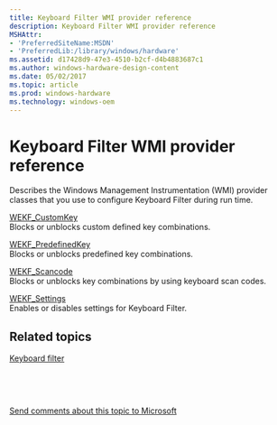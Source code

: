 ```yaml
---
title: Keyboard Filter WMI provider reference
description: Keyboard Filter WMI provider reference
MSHAttr:
- 'PreferredSiteName:MSDN'
- 'PreferredLib:/library/windows/hardware'
ms.assetid: d17428d9-47e3-4510-b2cf-d4b4883687c1
ms.author: windows-hardware-design-content
ms.date: 05/02/2017
ms.topic: article
ms.prod: windows-hardware
ms.technology: windows-oem
---
```


# Keyboard Filter WMI provider reference


Describes the Windows Management Instrumentation (WMI) provider classes that you use to configure Keyboard Filter during run time.

<a href="" id="wekf-customkey"></a>[WEKF\_CustomKey](wekf-customkey.md)  
Blocks or unblocks custom defined key combinations.

<a href="" id="wekf-predefinedkey"></a>[WEKF\_PredefinedKey](wekf-predefinedkey.md)  
Blocks or unblocks predefined key combinations.

<a href="" id="wekf-scancode"></a>[WEKF\_Scancode](wekf-scancode.md)  
Blocks or unblocks key combinations by using keyboard scan codes.

<a href="" id="wekf-settings"></a>[WEKF\_Settings](wekf-settings.md)  
Enables or disables settings for Keyboard Filter.

## Related topics


[Keyboard filter](keyboardfilter.md)

 

 

[Send comments about this topic to Microsoft](mailto:wsddocfb@microsoft.com?subject=Documentation%20feedback%20%5Bp_enterprise_customizations\p_enterprise_customizations%5D:%20Keyboard%20Filter%20WMI%20provider%20reference%20%20RELEASE:%20%2810/17/2016%29&body=%0A%0APRIVACY%20STATEMENT%0A%0AWe%20use%20your%20feedback%20to%20improve%20the%20documentation.%20We%20don't%20use%20your%20email%20address%20for%20any%20other%20purpose,%20and%20we'll%20remove%20your%20email%20address%20from%20our%20system%20after%20the%20issue%20that%20you're%20reporting%20is%20fixed.%20While%20we're%20working%20to%20fix%20this%20issue,%20we%20might%20send%20you%20an%20email%20message%20to%20ask%20for%20more%20info.%20Later,%20we%20might%20also%20send%20you%20an%20email%20message%20to%20let%20you%20know%20that%20we've%20addressed%20your%20feedback.%0A%0AFor%20more%20info%20about%20Microsoft's%20privacy%20policy,%20see%20http://privacy.microsoft.com/en-us/default.aspx. "Send comments about this topic to Microsoft")





